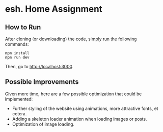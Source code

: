 # esh. Home Assignment

## How to Run

After cloning (or downloading) the code, simply run the following commands:

```
npm install
npm run dev
```

Then, go to [http://localhost:3000](http://localhost:3000).

## Possible Improvements

Given more time, here are a few possible optimization that could be implemented:

- Further styling of the website using animations, more attractive fonts, et cetera.
- Adding a skeleton loader animation when loading images or posts.
- Optimization of image loading.
